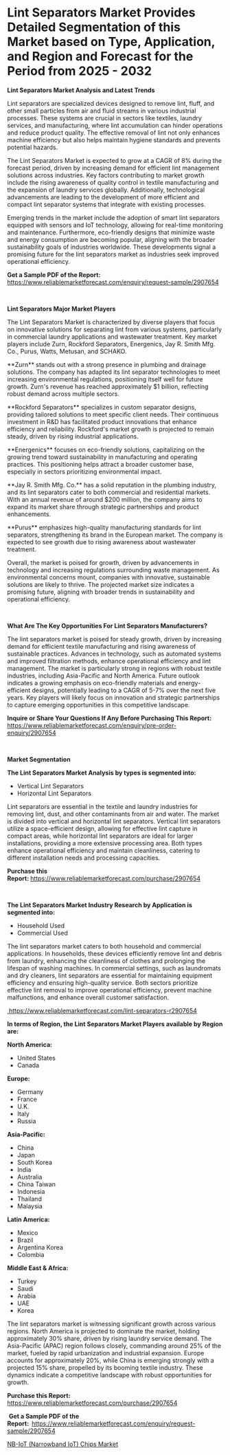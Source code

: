 <p><h1>Lint Separators Market Provides Detailed Segmentation of this Market based on Type, Application, and Region and Forecast for the Period from 2025 - 2032</h1></p><p><strong>Lint Separators Market Analysis and Latest Trends</strong></p>
<p><p>Lint separators are specialized devices designed to remove lint, fluff, and other small particles from air and fluid streams in various industrial processes. These systems are crucial in sectors like textiles, laundry services, and manufacturing, where lint accumulation can hinder operations and reduce product quality. The effective removal of lint not only enhances machine efficiency but also helps maintain hygiene standards and prevents potential hazards.</p><p>The Lint Separators Market is expected to grow at a CAGR of 8% during the forecast period, driven by increasing demand for efficient lint management solutions across industries. Key factors contributing to market growth include the rising awareness of quality control in textile manufacturing and the expansion of laundry services globally. Additionally, technological advancements are leading to the development of more efficient and compact lint separator systems that integrate with existing processes. </p><p>Emerging trends in the market include the adoption of smart lint separators equipped with sensors and IoT technology, allowing for real-time monitoring and maintenance. Furthermore, eco-friendly designs that minimize waste and energy consumption are becoming popular, aligning with the broader sustainability goals of industries worldwide. These developments signal a promising future for the lint separators market as industries seek improved operational efficiency.</p></p>
<p><strong>Get a Sample PDF of the Report:&nbsp;</strong> <a href="https://www.reliablemarketforecast.com/enquiry/request-sample/2907654?utm_campaign=2721&utm_medium=2&utm_source=Github&utm_content=ia&utm_term=12032025&utm_id=lint-separators">https://www.reliablemarketforecast.com/enquiry/request-sample/2907654</a></p>
<p>&nbsp;</p>
<p><strong>Lint Separators Major Market Players</strong></p>
<p><p>The Lint Separators Market is characterized by diverse players that focus on innovative solutions for separating lint from various systems, particularly in commercial laundry applications and wastewater treatment. Key market players include Zurn, Rockford Separators, Energenics, Jay R. Smith Mfg. Co., Purus, Watts, Metusan, and SCHAKO.</p><p>**Zurn** stands out with a strong presence in plumbing and drainage solutions. The company has adapted its lint separator technologies to meet increasing environmental regulations, positioning itself well for future growth. Zurn's revenue has reached approximately $1 billion, reflecting robust demand across multiple sectors.</p><p>**Rockford Separators** specializes in custom separator designs, providing tailored solutions to meet specific client needs. Their continuous investment in R&D has facilitated product innovations that enhance efficiency and reliability. Rockford's market growth is projected to remain steady, driven by rising industrial applications.</p><p>**Energenics** focuses on eco-friendly solutions, capitalizing on the growing trend toward sustainability in manufacturing and operating practices. This positioning helps attract a broader customer base, especially in sectors prioritizing environmental impact.</p><p>**Jay R. Smith Mfg. Co.** has a solid reputation in the plumbing industry, and its lint separators cater to both commercial and residential markets. With an annual revenue of around $200 million, the company aims to expand its market share through strategic partnerships and product enhancements.</p><p>**Purus** emphasizes high-quality manufacturing standards for lint separators, strengthening its brand in the European market. The company is expected to see growth due to rising awareness about wastewater treatment.</p><p>Overall, the market is poised for growth, driven by advancements in technology and increasing regulations surrounding waste management. As environmental concerns mount, companies with innovative, sustainable solutions are likely to thrive. The projected market size indicates a promising future, aligning with broader trends in sustainability and operational efficiency.</p></p>
<p>&nbsp;</p>
<p><strong>What Are The Key Opportunities For Lint Separators Manufacturers?</strong></p>
<p><p>The lint separators market is poised for steady growth, driven by increasing demand for efficient textile manufacturing and rising awareness of sustainable practices. Advances in technology, such as automated systems and improved filtration methods, enhance operational efficiency and lint management. The market is particularly strong in regions with robust textile industries, including Asia-Pacific and North America. Future outlook indicates a growing emphasis on eco-friendly materials and energy-efficient designs, potentially leading to a CAGR of 5-7% over the next five years. Key players will likely focus on innovation and strategic partnerships to capture emerging opportunities in this competitive landscape.</p></p>
<p><strong>Inquire or Share Your Questions If Any Before Purchasing This Report:</strong> <a href="https://www.reliablemarketforecast.com/enquiry/pre-order-enquiry/2907654?utm_campaign=2721&utm_medium=2&utm_source=Github&utm_content=ia&utm_term=12032025&utm_id=lint-separators">https://www.reliablemarketforecast.com/enquiry/pre-order-enquiry/2907654</a></p>
<p>&nbsp;</p>
<p><strong>Market Segmentation</strong></p>
<p><strong>The Lint Separators Market Analysis by types is segmented into:</strong></p>
<p><ul><li>Vertical Lint Separators</li><li>Horizontal Lint Separators</li></ul></p>
<p><p>Lint separators are essential in the textile and laundry industries for removing lint, dust, and other contaminants from air and water. The market is divided into vertical and horizontal lint separators. Vertical lint separators utilize a space-efficient design, allowing for effective lint capture in compact areas, while horizontal lint separators are ideal for larger installations, providing a more extensive processing area. Both types enhance operational efficiency and maintain cleanliness, catering to different installation needs and processing capacities.</p></p>
<p><strong>Purchase this Report:&nbsp;</strong><a href="https://www.reliablemarketforecast.com/purchase/2907654?utm_campaign=2721&utm_medium=2&utm_source=Github&utm_content=ia&utm_term=12032025&utm_id=lint-separators">https://www.reliablemarketforecast.com/purchase/2907654</a></p>
<p>&nbsp;</p>
<p><strong>The Lint Separators Market Industry Research by Application is segmented into:</strong></p>
<p><ul><li>Household Used</li><li>Commercial Used</li></ul></p>
<p><p>The lint separators market caters to both household and commercial applications. In households, these devices efficiently remove lint and debris from laundry, enhancing the cleanliness of clothes and prolonging the lifespan of washing machines. In commercial settings, such as laundromats and dry cleaners, lint separators are essential for maintaining equipment efficiency and ensuring high-quality service. Both sectors prioritize effective lint removal to improve operational efficiency, prevent machine malfunctions, and enhance overall customer satisfaction.</p></p>
<p><a href="https://www.reliablemarketforecast.com/lint-separators-r2907654?utm_campaign=2721&utm_medium=2&utm_source=Github&utm_content=ia&utm_term=12032025&utm_id=lint-separators">&nbsp;https://www.reliablemarketforecast.com/lint-separators-r2907654</a></p>
<p><strong>In terms of Region, the Lint Separators Market Players available by Region are:</strong></p>
<p>
    <p> <strong> North America: </strong>
        <ul>
            <li>United States</li>
            <li>Canada</li>
        </ul>
        </p> 
    <p> <strong> Europe: </strong>
        <ul>
            <li>Germany</li>
            <li>France</li>
            <li>U.K.</li>
            <li>Italy</li>
            <li>Russia</li>
        </ul>
        </p> 
    <p> <strong> Asia-Pacific: </strong>
        <ul>
            <li>China</li>
            <li>Japan</li>
            <li>South Korea</li>
            <li>India</li>
            <li>Australia</li>
            <li>China Taiwan</li>
            <li>Indonesia</li>
            <li>Thailand</li>
            <li>Malaysia</li>
        </ul>
        </p> 
    <p> <strong> Latin America: </strong>
        <ul>
            <li>Mexico</li>
            <li>Brazil</li>
            <li>Argentina Korea</li>
            <li>Colombia</li>
        </ul>
        </p> 
    <p> <strong> Middle East & Africa: </strong>
        <ul>
            <li>Turkey</li>
            <li>Saudi</li>
            <li>Arabia</li>
            <li>UAE</li>
            <li>Korea</li>
        </ul>
    </p>
    </p>
<p><p>The lint separators market is witnessing significant growth across various regions. North America is projected to dominate the market, holding approximately 30% share, driven by rising laundry service demand. The Asia-Pacific (APAC) region follows closely, commanding around 25% of the market, fueled by rapid urbanization and industrial expansion. Europe accounts for approximately 20%, while China is emerging strongly with a projected 15% share, propelled by its booming textile industry. These dynamics indicate a competitive landscape with robust opportunities for growth.</p></p>
<p><strong>Purchase this Report: </strong><a href="https://www.reliablemarketforecast.com/purchase/2907654?utm_campaign=2721&utm_medium=2&utm_source=Github&utm_content=ia&utm_term=12032025&utm_id=lint-separators">https://www.reliablemarketforecast.com/purchase/2907654</a></p>
<p>&nbsp;<strong>Get a Sample PDF of the Report:&nbsp;&nbsp;</strong><a href="https://www.reliablemarketforecast.com/enquiry/request-sample/2907654?utm_campaign=2721&utm_medium=2&utm_source=Github&utm_content=ia&utm_term=12032025&utm_id=lint-separators">https://www.reliablemarketforecast.com/enquiry/request-sample/2907654</a></p>
<p><strong></strong></p>
<p><p><a href="https://github.com/chungwimbu4/Market-Research-Report-List-1/blob/main/nb-iot-narrowband-iot-chips-market.md?utm_campaign=2721&utm_medium=2&utm_source=Github&utm_content=ia&utm_term=12032025&utm_id=lint-separators">NB-IoT (Narrowband IoT) Chips Market</a></p></p>